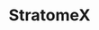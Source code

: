 ---
name: stratomex
layout: vistory
title: StratomeX
description: Comparing Wealth vs. Life Excepectancy over time, illustrating the basic concepts of Vistories.
vistory: stratomex_js/#clue_graph=workspaceForStratomexJsI6Ymg&clue=P&clue_slide=96
redirect_from: /stratomex.html
---
